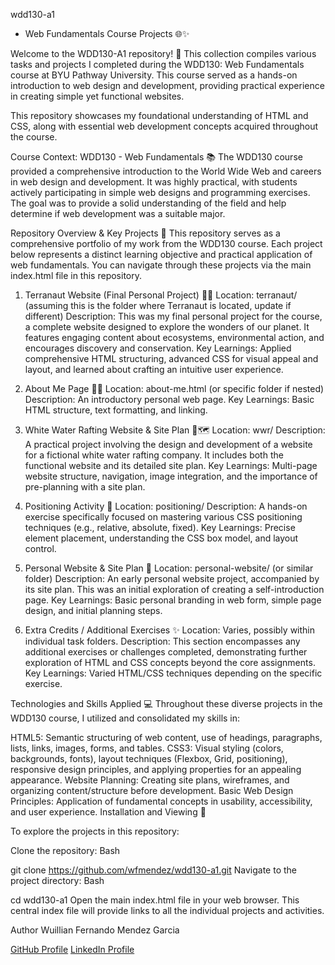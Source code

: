 wdd130-a1 

- Web Fundamentals Course Projects 🌐✨

Welcome to the WDD130-A1 repository! 👋 This collection compiles various tasks and projects I completed during the WDD130: Web Fundamentals course at BYU Pathway University. This course served as a hands-on introduction to web design and development, providing practical experience in creating simple yet functional websites.

This repository showcases my foundational understanding of HTML and CSS, along with essential web development concepts acquired throughout the course.

Course Context: WDD130 - Web Fundamentals 📚
The WDD130 course provided a comprehensive introduction to the World Wide Web and careers in web design and development. It was highly practical, with students actively participating in simple web designs and programming exercises. The goal was to provide a solid understanding of the field and help determine if web development was a suitable major.

Repository Overview & Key Projects 📂
This repository serves as a comprehensive portfolio of my work from the WDD130 course. Each project below represents a distinct learning objective and practical application of web fundamentals. You can navigate through these projects via the main index.html file in this repository.

1. Terranaut Website (Final Personal Project) 🌿💧
Location: terranaut/ (assuming this is the folder where Terranaut is located, update if different)
Description: This was my final personal project for the course, a complete website designed to explore the wonders of our planet. It features engaging content about ecosystems, environmental action, and encourages discovery and conservation.
Key Learnings: Applied comprehensive HTML structuring, advanced CSS for visual appeal and layout, and learned about crafting an intuitive user experience.

2. About Me Page 🧑‍💻
Location: about-me.html (or specific folder if nested)
Description: An introductory personal web page.
Key Learnings: Basic HTML structure, text formatting, and linking.

3. White Water Rafting Website & Site Plan 🌊🗺️
Location: wwr/
Description: A practical project involving the design and development of a website for a fictional white water rafting company. It includes both the functional website and its detailed site plan.
Key Learnings: Multi-page website structure, navigation, image integration, and the importance of pre-planning with a site plan.

4. Positioning Activity 📏
Location: positioning/
Description: A hands-on exercise specifically focused on mastering various CSS positioning techniques (e.g., relative, absolute, fixed).
Key Learnings: Precise element placement, understanding the CSS box model, and layout control.

5. Personal Website & Site Plan 📝
Location: personal-website/ (or similar folder)
Description: An early personal website project, accompanied by its site plan. This was an initial exploration of creating a self-introduction page.
Key Learnings: Basic personal branding in web form, simple page design, and initial planning steps.

6. Extra Credits / Additional Exercises ✨
Location: Varies, possibly within individual task folders.
Description: This section encompasses any additional exercises or challenges completed, demonstrating further exploration of HTML and CSS concepts beyond the core assignments.
Key Learnings: Varied HTML/CSS techniques depending on the specific exercise.

Technologies and Skills Applied 💻
Throughout these diverse projects in the WDD130 course, I utilized and consolidated my skills in:

HTML5: Semantic structuring of web content, use of headings, paragraphs, lists, links, images, forms, and tables.
CSS3: Visual styling (colors, backgrounds, fonts), layout techniques (Flexbox, Grid, positioning), responsive design principles, and applying properties for an appealing appearance.
Website Planning: Creating site plans, wireframes, and organizing content/structure before development.
Basic Web Design Principles: Application of fundamental concepts in usability, accessibility, and user experience.
Installation and Viewing 👀

To explore the projects in this repository:

Clone the repository:
Bash

git clone https://github.com/wfmendez/wdd130-a1.git
Navigate to the project directory:
Bash

cd wdd130-a1
Open the main index.html file in your web browser. This central index file will provide links to all the individual projects and activities.

Author
Wuillian Fernando Mendez Garcia

[GitHub Profile](https://github.com/wfmendez)
[LinkedIn Profile](https://www.linkedin.com/in/wf-mendez/)
